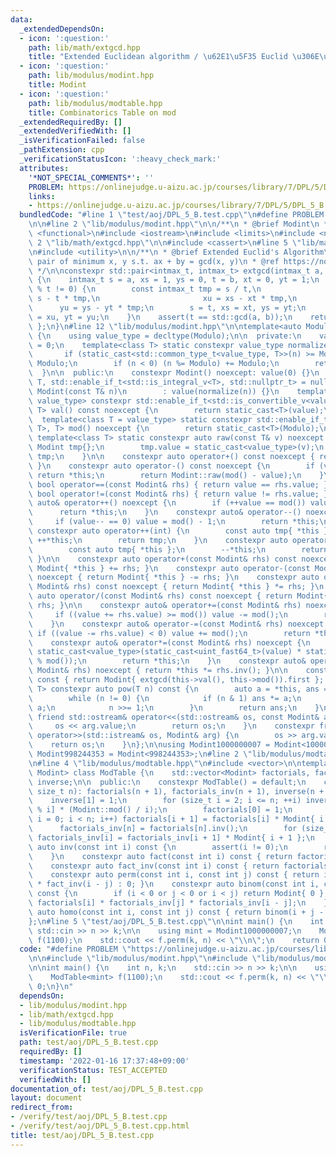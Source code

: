 ```yaml
---
data:
  _extendedDependsOn:
  - icon: ':question:'
    path: lib/math/extgcd.hpp
    title: "Extended Euclidean algorithm / \u62E1\u5F35 Euclid \u306E\u4E92\u9664\u6CD5"
  - icon: ':question:'
    path: lib/modulus/modint.hpp
    title: Modint
  - icon: ':question:'
    path: lib/modulus/modtable.hpp
    title: Combinatorics Table on mod
  _extendedRequiredBy: []
  _extendedVerifiedWith: []
  _isVerificationFailed: false
  _pathExtension: cpp
  _verificationStatusIcon: ':heavy_check_mark:'
  attributes:
    '*NOT_SPECIAL_COMMENTS*': ''
    PROBLEM: https://onlinejudge.u-aizu.ac.jp/courses/library/7/DPL/5/DPL_5_B
    links:
    - https://onlinejudge.u-aizu.ac.jp/courses/library/7/DPL/5/DPL_5_B
  bundledCode: "#line 1 \"test/aoj/DPL_5_B.test.cpp\"\n#define PROBLEM \"https://onlinejudge.u-aizu.ac.jp/courses/library/7/DPL/5/DPL_5_B\"\
    \n\n#line 2 \"lib/modulus/modint.hpp\"\n\n/**\n * @brief Modint\n */\n\n#include\
    \ <functional>\n#include <iostream>\n#include <limits>\n#include <numeric>\n#line\
    \ 2 \"lib/math/extgcd.hpp\"\n\n#include <cassert>\n#line 5 \"lib/math/extgcd.hpp\"\
    \n#include <utility>\n\n/**\n * @brief Extended Euclid's Algorithm\n * @note return\
    \ pair of minimum x, y s.t. ax + by = gcd(x, y)\n * @ref https://noshi91.hatenablog.com/entry/2019/04/01/184957\n\
    \ */\n\nconstexpr std::pair<intmax_t, intmax_t> extgcd(intmax_t a, intmax_t b)\
    \ {\n    intmax_t s = a, xs = 1, ys = 0, t = b, xt = 0, yt = 1;\n    while (s\
    \ % t != 0) {\n        const intmax_t tmp = s / t,\n                       u =\
    \ s - t * tmp,\n                       xu = xs - xt * tmp,\n                 \
    \      yu = ys - yt * tmp;\n        s = t, xs = xt, ys = yt;\n        t = u, xt\
    \ = xu, yt = yu;\n    }\n    assert(t == std::gcd(a, b));\n    return { xt, yt\
    \ };\n}\n#line 12 \"lib/modulus/modint.hpp\"\n\ntemplate<auto Modulo> struct Modint\
    \ {\n    using value_type = decltype(Modulo);\n\n  private:\n    value_type value\
    \ = 0;\n    template<class T> static constexpr value_type normalize(T n) {\n \
    \       if (static_cast<std::common_type_t<value_type, T>>(n) >= Modulo) n %=\
    \ Modulo;\n        if (n < 0) (n %= Modulo) += Modulo;\n        return n;\n  \
    \  }\n\n  public:\n    constexpr Modint() noexcept: value(0) {}\n    template<class\
    \ T, std::enable_if_t<std::is_integral_v<T>, std::nullptr_t> = nullptr> constexpr\
    \ Modint(const T& n)\n        : value(normalize(n)) {}\n    template<class T =\
    \ value_type> constexpr std::enable_if_t<std::is_convertible_v<value_type, T>,\
    \ T> val() const noexcept {\n        return static_cast<T>(value);\n    }\n  \
    \  template<class T = value_type> static constexpr std::enable_if_t<std::is_convertible_v<value_type,\
    \ T>, T> mod() noexcept {\n        return static_cast<T>(Modulo);\n    }\n   \
    \ template<class T> static constexpr auto raw(const T& v) noexcept {\n       \
    \ Modint tmp{};\n        tmp.value = static_cast<value_type>(v);\n        return\
    \ tmp;\n    }\n\n    constexpr auto operator+() const noexcept { return *this;\
    \ }\n    constexpr auto operator-() const noexcept {\n        if (value == 0)\
    \ return *this;\n        return Modint::raw(mod() - value);\n    }\n\n    constexpr\
    \ bool operator==(const Modint& rhs) { return value == rhs.value; }\n    constexpr\
    \ bool operator!=(const Modint& rhs) { return value != rhs.value; }\n\n    constexpr\
    \ auto& operator++() noexcept {\n        if (++value == mod()) value = 0;\n  \
    \      return *this;\n    }\n    constexpr auto& operator--() noexcept {\n   \
    \     if (value-- == 0) value = mod() - 1;\n        return *this;\n    }\n   \
    \ constexpr auto operator++(int) {\n        const auto tmp{ *this };\n       \
    \ ++*this;\n        return tmp;\n    }\n    constexpr auto operator--(int) {\n\
    \        const auto tmp{ *this };\n        --*this;\n        return tmp;\n   \
    \ }\n\n    constexpr auto operator+(const Modint& rhs) const noexcept { return\
    \ Modint{ *this } += rhs; }\n    constexpr auto operator-(const Modint& rhs) const\
    \ noexcept { return Modint{ *this } -= rhs; }\n    constexpr auto operator*(const\
    \ Modint& rhs) const noexcept { return Modint{ *this } *= rhs; }\n    constexpr\
    \ auto operator/(const Modint& rhs) const noexcept { return Modint{ *this } /=\
    \ rhs; }\n\n    constexpr auto& operator+=(const Modint& rhs) noexcept {\n   \
    \     if ((value += rhs.value) >= mod()) value -= mod();\n        return *this;\n\
    \    }\n    constexpr auto& operator-=(const Modint& rhs) noexcept {\n       \
    \ if ((value -= rhs.value) < 0) value += mod();\n        return *this;\n    }\n\
    \    constexpr auto& operator*=(const Modint& rhs) noexcept {\n        value =\
    \ static_cast<value_type>(static_cast<uint_fast64_t>(value) * static_cast<uint_fast64_t>(rhs.value)\
    \ % mod());\n        return *this;\n    }\n    constexpr auto& operator/=(const\
    \ Modint& rhs) noexcept { return *this *= rhs.inv(); }\n\n    constexpr auto inv()\
    \ const { return Modint{ extgcd(this->val(), this->mod()).first }; }\n    template<class\
    \ T> constexpr auto pow(T n) const {\n        auto a = *this, ans = raw(1);\n\
    \        while (n != 0) {\n            if (n & 1) ans *= a;\n            a *=\
    \ a;\n            n >>= 1;\n        }\n        return ans;\n    }\n\n    constexpr\
    \ friend std::ostream& operator<<(std::ostream& os, const Modint& arg) {\n   \
    \     os << arg.value;\n        return os;\n    }\n    constexpr friend std::istream&\
    \ operator>>(std::istream& os, Modint& arg) {\n        os >> arg.value;\n    \
    \    return os;\n    }\n};\n\nusing Modint1000000007 = Modint<1000000007>;\nusing\
    \ Modint998244353 = Modint<998244353>;\n#line 2 \"lib/modulus/modtable.hpp\"\n\
    \n#line 4 \"lib/modulus/modtable.hpp\"\n#include <vector>\n\ntemplate<typename\
    \ Modint> class ModTable {\n    std::vector<Modint> factorials, factorials_inv,\
    \ inverse;\n\n  public:\n    constexpr ModTable() = default;\n    constexpr ModTable(const\
    \ size_t n): factorials(n + 1), factorials_inv(n + 1), inverse(n + 1) {\n    \
    \    inverse[1] = 1;\n        for (size_t i = 2; i <= n; ++i) inverse[i] = -inverse[Modint::mod()\
    \ % i] * (Modint::mod() / i);\n        factorials[0] = 1;\n        for (size_t\
    \ i = 0; i < n; i++) factorials[i + 1] = factorials[i] * Modint{ i + 1 };\n  \
    \      factorials_inv[n] = factorials[n].inv();\n        for (size_t i = n; i--;)\
    \ factorials_inv[i] = factorials_inv[i + 1] * Modint{ i + 1 };\n    }\n    constexpr\
    \ auto inv(const int i) const {\n        assert(i != 0);\n        return inverse[i];\n\
    \    }\n    constexpr auto fact(const int i) const { return factorials[i]; }\n\
    \    constexpr auto fact_inv(const int i) const { return factorials_inv[i]; }\n\
    \    constexpr auto perm(const int i, const int j) const { return i >= j ? fact(i)\
    \ * fact_inv(i - j) : 0; }\n    constexpr auto binom(const int i, const int j)\
    \ const {\n        if (i < 0 or j < 0 or i < j) return Modint{ 0 };\n        return\
    \ factorials[i] * factorials_inv[j] * factorials_inv[i - j];\n    }\n    constexpr\
    \ auto homo(const int i, const int j) const { return binom(i + j - 1, j); }\n\
    };\n#line 5 \"test/aoj/DPL_5_B.test.cpp\"\n\nint main() {\n    int n, k;\n   \
    \ std::cin >> n >> k;\n\n    using mint = Modint1000000007;\n    ModTable<mint>\
    \ f(1100);\n    std::cout << f.perm(k, n) << \"\\n\";\n    return 0;\n}\n"
  code: "#define PROBLEM \"https://onlinejudge.u-aizu.ac.jp/courses/library/7/DPL/5/DPL_5_B\"\
    \n\n#include \"lib/modulus/modint.hpp\"\n#include \"lib/modulus/modtable.hpp\"\
    \n\nint main() {\n    int n, k;\n    std::cin >> n >> k;\n\n    using mint = Modint1000000007;\n\
    \    ModTable<mint> f(1100);\n    std::cout << f.perm(k, n) << \"\\n\";\n    return\
    \ 0;\n}\n"
  dependsOn:
  - lib/modulus/modint.hpp
  - lib/math/extgcd.hpp
  - lib/modulus/modtable.hpp
  isVerificationFile: true
  path: test/aoj/DPL_5_B.test.cpp
  requiredBy: []
  timestamp: '2022-01-16 17:37:48+09:00'
  verificationStatus: TEST_ACCEPTED
  verifiedWith: []
documentation_of: test/aoj/DPL_5_B.test.cpp
layout: document
redirect_from:
- /verify/test/aoj/DPL_5_B.test.cpp
- /verify/test/aoj/DPL_5_B.test.cpp.html
title: test/aoj/DPL_5_B.test.cpp
---
```

